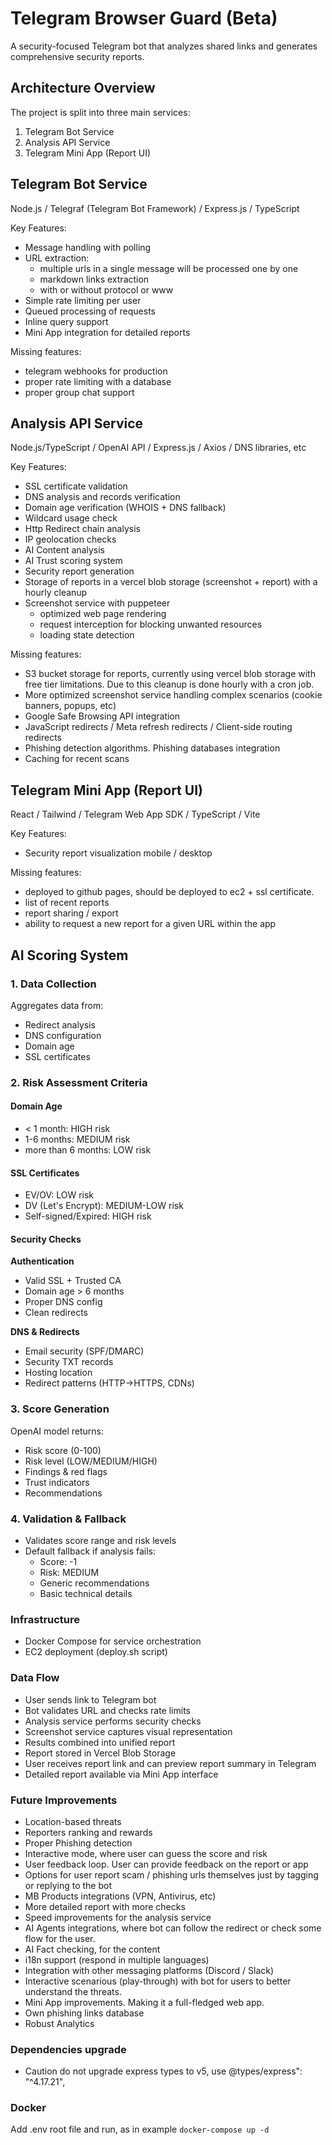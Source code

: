 # Telegram Browser Guard (Beta)

A security-focused Telegram bot that analyzes shared links and generates comprehensive security reports.

## Architecture Overview

The project is split into three main services:

1. Telegram Bot Service
2. Analysis API Service
3. Telegram Mini App (Report UI)

## Telegram Bot Service

Node.js / Telegraf (Telegram Bot Framework) / Express.js / TypeScript

Key Features:

- Message handling with polling
- URL extraction:
  - multiple urls in a single message will be processed one by one
  - markdown links extraction
  - with or without protocol or www
- Simple rate limiting per user
- Queued processing of requests
- Inline query support
- Mini App integration for detailed reports

Missing features:

- telegram webhooks for production
- proper rate limiting with a database
- proper group chat support

## Analysis API Service

Node.js/TypeScript / OpenAI API / Express.js / Axios / DNS libraries, etc

Key Features:

- SSL certificate validation
- DNS analysis and records verification
- Domain age verification (WHOIS + DNS fallback)
- Wildcard usage check
- Http Redirect chain analysis
- IP geolocation checks
- AI Content analysis
- AI Trust scoring system
- Security report generation
- Storage of reports in a vercel blob storage (screenshot + report) with a hourly cleanup
- Screenshot service with puppeteer
  - optimized web page rendering
  - request interception for blocking unwanted resources
  - loading state detection

Missing features:

- S3 bucket storage for reports, currently using vercel blob storage with free tier limitations. Due to this cleanup is done hourly with a cron job.
- More optimized screenshot service handling complex scenarios (cookie banners, popups, etc)
- Google Safe Browsing API integration
- JavaScript redirects / Meta refresh redirects / Client-side routing redirects
- Phishing detection algorithms. Phishing databases integration
- Caching for recent scans

## Telegram Mini App (Report UI)

React / Tailwind / Telegram Web App SDK / TypeScript / Vite

Key Features:

- Security report visualization mobile / desktop

Missing features:

- deployed to github pages, should be deployed to ec2 + ssl certificate.
- list of recent reports
- report sharing / export
- ability to request a new report for a given URL within the app

## AI Scoring System

### 1. Data Collection

Aggregates data from:

- Redirect analysis
- DNS configuration
- Domain age
- SSL certificates

### 2. Risk Assessment Criteria

#### Domain Age

- < 1 month: HIGH risk
- 1-6 months: MEDIUM risk
- more than 6 months: LOW risk

#### SSL Certificates

- EV/OV: LOW risk
- DV (Let's Encrypt): MEDIUM-LOW risk
- Self-signed/Expired: HIGH risk

#### Security Checks

**Authentication**

- Valid SSL + Trusted CA
- Domain age > 6 months
- Proper DNS config
- Clean redirects

**DNS & Redirects**

- Email security (SPF/DMARC)
- Security TXT records
- Hosting location
- Redirect patterns (HTTP→HTTPS, CDNs)

### 3. Score Generation

OpenAI model returns:

- Risk score (0-100)
- Risk level (LOW/MEDIUM/HIGH)
- Findings & red flags
- Trust indicators
- Recommendations

### 4. Validation & Fallback

- Validates score range and risk levels
- Default fallback if analysis fails:
  - Score: -1
  - Risk: MEDIUM
  - Generic recommendations
  - Basic technical details

### Infrastructure

- Docker Compose for service orchestration
- EC2 deployment (deploy.sh script)

### Data Flow

- User sends link to Telegram bot
- Bot validates URL and checks rate limits
- Analysis service performs security checks
- Screenshot service captures visual representation
- Results combined into unified report
- Report stored in Vercel Blob Storage
- User receives report link and can preview report summary in Telegram
- Detailed report available via Mini App interface

### Future Improvements

- Location-based threats
- Reporters ranking and rewards
- Proper Phishing detection
- Interactive mode, where user can guess the score and risk
- User feedback loop. User can provide feedback on the report or app
- Options for user report scam / phishing urls themselves just by tagging or replying to the bot
- MB Products integrations (VPN, Antivirus, etc)
- More detailed report with more checks
- Speed improvements for the analysis service
- AI Agents integrations, where bot can follow the redirect or check some flow for the user.
- AI Fact checking, for the content
- i18n support (respond in multiple languages)
- Integration with other messaging platforms (Discord / Slack)
- Interactive scenarious (play-through) with bot for users to better understand the threats.
- Mini App improvements. Making it a full-fledged web app.
- Own phishing links database
- Robust Analytics

### Dependencies upgrade

- Caution do not upgrade express types to v5, use @types/express": "^4.17.21",

### Docker

Add .env root file and run, as in example
`docker-compose up -d`
